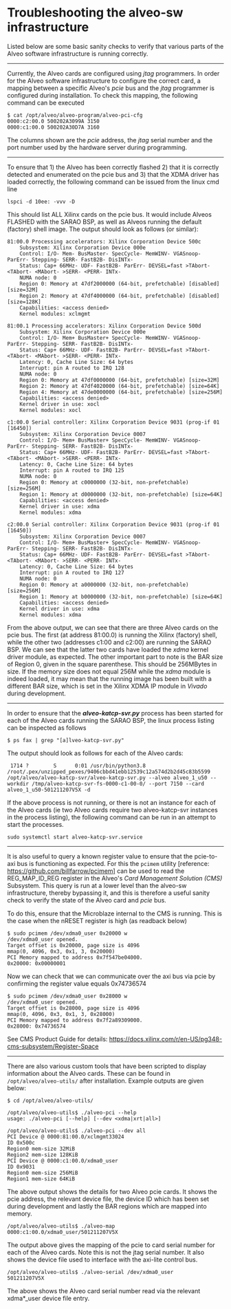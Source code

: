 # Troubleshooting the alveo-sw infrastructure

Listed below are some basic sanity checks to verify that various parts of the Alveo software infrastructure is running correctly.

---
Currently, the Alveo cards are configured using *jtag* programmers. In order for the Alveo software infrastructure to configure the correct card, a mapping between a specific Alveo's *pcie* bus and the *jtag* programmer is configured during installation. To check this mapping, the following command can be executed

```
$ cat /opt/alveo/alveo-program/alveo-pci-cfg
0000:c2:00.0 500202A3099A 3150
0000:c1:00.0 500202A30D7A 3160
```
The columns shown are the *pcie* address, the *jtag* serial number and the port number used by the hardware server during programming.

---
To ensure that 1) the Alveo has been correctly flashed 2) that it is correctly detected and enumerated on the pcie bus and 3) that the XDMA driver has loaded correctly, the following command can be issued from the linux cmd line
```
lspci -d 10ee: -vvv -D
```
This should list ALL Xilinx cards on the pcie bus. It would include Alveos FLASHED with the SARAO BSP, as well as Alveos running the default (factory) shell image. The output should look as follows (or similar):
```
81:00.0 Processing accelerators: Xilinx Corporation Device 500c
	Subsystem: Xilinx Corporation Device 000e
	Control: I/O- Mem- BusMaster- SpecCycle- MemWINV- VGASnoop- ParErr- Stepping- SERR- FastB2B- DisINTx-
	Status: Cap+ 66MHz- UDF- FastB2B- ParErr- DEVSEL=fast >TAbort- <TAbort- <MAbort- >SERR- <PERR- INTx-
	NUMA node: 0
	Region 0: Memory at 47df2000000 (64-bit, prefetchable) [disabled] [size=32M]
	Region 2: Memory at 47df4000000 (64-bit, prefetchable) [disabled] [size=128K]
	Capabilities: <access denied>
	Kernel modules: xclmgmt

81:00.1 Processing accelerators: Xilinx Corporation Device 500d
	Subsystem: Xilinx Corporation Device 000e
	Control: I/O- Mem+ BusMaster+ SpecCycle- MemWINV- VGASnoop- ParErr- Stepping- SERR- FastB2B- DisINTx-
	Status: Cap+ 66MHz- UDF- FastB2B- ParErr- DEVSEL=fast >TAbort- <TAbort- <MAbort- >SERR- <PERR- INTx-
	Latency: 0, Cache Line Size: 64 bytes
	Interrupt: pin A routed to IRQ 128
	NUMA node: 0
	Region 0: Memory at 47df0000000 (64-bit, prefetchable) [size=32M]
	Region 2: Memory at 47df4020000 (64-bit, prefetchable) [size=64K]
	Region 4: Memory at 47de0000000 (64-bit, prefetchable) [size=256M]
	Capabilities: <access denied>
	Kernel driver in use: xocl
	Kernel modules: xocl

c1:00.0 Serial controller: Xilinx Corporation Device 9031 (prog-if 01 [16450])
	Subsystem: Xilinx Corporation Device 0007
	Control: I/O- Mem+ BusMaster+ SpecCycle- MemWINV- VGASnoop- ParErr- Stepping- SERR- FastB2B- DisINTx-
	Status: Cap+ 66MHz- UDF- FastB2B- ParErr- DEVSEL=fast >TAbort- <TAbort- <MAbort- >SERR- <PERR- INTx-
	Latency: 0, Cache Line Size: 64 bytes
	Interrupt: pin A routed to IRQ 125
	NUMA node: 0
	Region 0: Memory at c0000000 (32-bit, non-prefetchable) [size=256M]
	Region 1: Memory at d0000000 (32-bit, non-prefetchable) [size=64K]
	Capabilities: <access denied>
	Kernel driver in use: xdma
	Kernel modules: xdma

c2:00.0 Serial controller: Xilinx Corporation Device 9031 (prog-if 01 [16450])
	Subsystem: Xilinx Corporation Device 0007
	Control: I/O- Mem+ BusMaster+ SpecCycle- MemWINV- VGASnoop- ParErr- Stepping- SERR- FastB2B- DisINTx-
	Status: Cap+ 66MHz- UDF- FastB2B- ParErr- DEVSEL=fast >TAbort- <TAbort- <MAbort- >SERR- <PERR- INTx-
	Latency: 0, Cache Line Size: 64 bytes
	Interrupt: pin A routed to IRQ 127
	NUMA node: 0
	Region 0: Memory at a0000000 (32-bit, non-prefetchable) [size=256M]
	Region 1: Memory at b0000000 (32-bit, non-prefetchable) [size=64K]
	Capabilities: <access denied>
	Kernel driver in use: xdma
	Kernel modules: xdma
```

From the above output, we can see that there are three Alveo cards on the pcie bus. The first (at address 81:00.0) is running the Xilinx (factory) shell, while the other two (addresses c1:00 and c2:00) are running the SARAO BSP. We can see that the latter two cards have loaded the *xdma* kernel driver module, as expected. The other important part to note is the BAR size of Region 0, given in the square parenthese. This should be 256MBytes in size. If the memory size does not equal 256M while the *xdma* module is indeed loaded, it may mean that the running image has been built with a different BAR size, which is set in the Xilinx XDMA IP module in *Vivado* during development.

---

In order to ensure that the ***alveo-katcp-svr.py*** process has been started for each of the Alveo cards running the SARAO BSP, the linux process listing can be inspected as follows
```
$ ps fax | grep "[a]lveo-katcp-svr.py"
```
The output should look as follows for each of the Alveo cards:
```
 1714 ?        S      0:01 /usr/bin/python3.8 /root/.pex/unzipped_pexes/9406cbbd41ebb12539c12a574d2b2d45c83b5599 /opt/alveo/alveo-katcp-svr/alveo-katcp-svr.py --alveo alveo_1_u50 --workdir /tmp/alveo-katcp-svr-fs-0000-c1-00-0/ --port 7150 --card alveo_1_u50-501211207V5X -d
 ```

If the above process is not running, or there is not an instance for each of the Alveo cards (ie two Alveo cards require two alveo-katcp-svr instances in the process listing), the following command can be run in an attempt to start the processes.

```
sudo systemctl start alveo-katcp-svr.service
```

---

It is also useful to query a known register value to ensure that the pcie-to-axi bus is functioning as expected. For this the `pcimem` utility [reference: https://github.com/billfarrow/pcimem] can be used to read the REG_MAP_ID_REG register in the Alveo's *Card Management Solution (CMS)* Subsystem. This query is run at a lower level than the alveo-sw infrastructure, thereby bypassing it, and this is therefore a useful sanity check to verify the state of the Alveo card and *pcie* bus.

To do this, ensure that the Microblaze internal to the CMS is running. This is the case when the nRESET register is high (as readback below)
```
$ sudo pcimem /dev/xdma0_user 0x20000 w
/dev/xdma0_user opened.
Target offset is 0x20000, page size is 4096
mmap(0, 4096, 0x3, 0x1, 3, 0x20000)
PCI Memory mapped to address 0x7f547be04000.
0x20000: 0x00000001
```

Now we can check that we can communicate over the axi bus via pcie by confirming the register value equals 0x74736574
```
$ sudo pcimem /dev/xdma0_user 0x28000 w
/dev/xdma0_user opened.
Target offset is 0x28000, page size is 4096
mmap(0, 4096, 0x3, 0x1, 3, 0x28000)
PCI Memory mapped to address 0x7f2a89309000.
0x28000: 0x74736574
```
See CMS Product Guide for details: https://docs.xilinx.com/r/en-US/pg348-cms-subsystem/Register-Space

---

There are also various custom tools that have been scripted to display information about the Alveo cards. These can be found in `/opt/alveo/alveo-utils/` after installation. Example outputs are given below:

```
$ cd /opt/alveo/alveo-utils/

/opt/alveo/alveo-utils$ ./alveo-pci --help
usage: ./alveo-pci [--help] [--dev <xdma|xrt|all>]

/opt/alveo/alveo-utils$ ./alveo-pci --dev all
PCI Device @ 0000:81:00.0/xclmgmt33024
ID 0x500c
Region0 mem-size 32MiB
Region2 mem-size 128KiB
PCI Device @ 0000:c1:00.0/xdma0_user
ID 0x9031
Region0 mem-size 256MiB
Region1 mem-size 64KiB
```
The above output shows the details for two Alveo pcie cards. It shows the pcie address, the relevant device file, the device ID which has been set during development and lastly the BAR regions which are mapped into memory.

```
/opt/alveo/alveo-utils$ ./alveo-map
0000:c1:00.0/xdma0_user/501211207V5X
```
The output above gives the mapping of the pcie to card serial number for each of the Alveo cards. Note this is not the jtag serial number.  It also shows the device file used to interface with the axi-lite control bus.

```
/opt/alveo/alveo-utils$ ./alveo-serial /dev/xdma0_user
501211207V5X
```
The above shows the Alveo card serial number read via the relevant xdma*_user device file entry.
